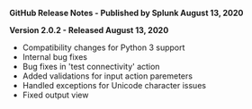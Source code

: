 **GitHub Release Notes - Published by Splunk August 13, 2020**


**Version 2.0.2 - Released August 13, 2020**

* Compatibility changes for Python 3 support
* Internal bug fixes
* Bug fixes in 'test connectivity' action
* Added validations for input action paremeters
* Handled exceptions for Unicode character issues
* Fixed output view
